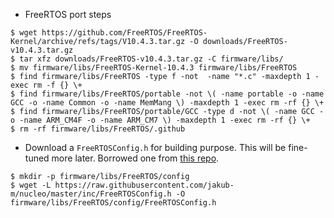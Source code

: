 * FreeRTOS port steps
```
$ wget https://github.com/FreeRTOS/FreeRTOS-Kernel/archive/refs/tags/V10.4.3.tar.gz -O downloads/FreeRTOS-v10.4.3.tar.gz
$ tar xfz downloads/FreeRTOS-v10.4.3.tar.gz -C firmware/libs/
$ mv firmware/libs/FreeRTOS-Kernel-10.4.3 firmware/libs/FreeRTOS
$ find firmware/libs/FreeRTOS -type f -not  -name "*.c" -maxdepth 1 -exec rm -f {} \+
$ find firmware/libs/FreeRTOS/portable -not \( -name portable -o -name GCC -o -name Common -o -name MemMang \) -maxdepth 1 -exec rm -rf {} \+
$ find firmware/libs/FreeRTOS/portable/GCC -type d -not \( -name GCC -o -name ARM_CM4F -o -name ARM_CM7 \) -maxdepth 1 -exec rm -rf {} \+
$ rm -rf firmware/libs/FreeRTOS/.github
```

* Download a `FreeRTOSConfig.h` for building purpose. This will be fine-tuned more later. Borrowed one from [this repo](https://github.com/jakub-m/nucleo).
```
$ mkdir -p firmware/libs/FreeRTOS/config
$ wget -L https://raw.githubusercontent.com/jakub-m/nucleo/master/inc/FreeRTOSConfig.h -O firmware/libs/FreeRTOS/config/FreeRTOSConfig.h
```

